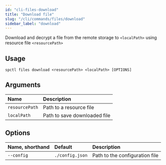 ```yaml
---
id: "cli-files-download"
title: "Download file"
slug: "/cli/commands/files/download"
sidebar_label: "download"
---
```


Download and decrypt a file from the remote storage to `<localPath>` using resource file `<resourcePath>`

## Usage

```
spctl files download <resourcePath> <localPath> [OPTIONS]
```

## Arguments

|**Name**|**Description**|
| :- | :- |
|`resourcePath`|Path to a resource file|
|`localPath`|Path to save downloaded file|

## Options

|**Name, shorthand**|**Default**|**Description**|
| :- | :- | :- |
|`--config`|`./config.json`|Path to the configuration file|
